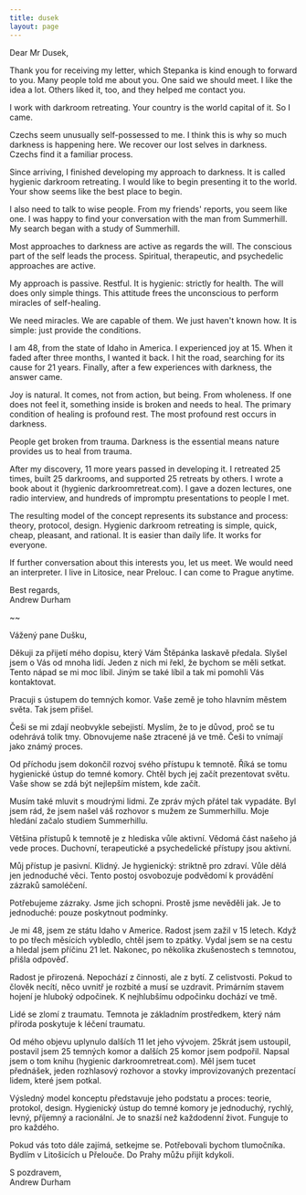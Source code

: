 ```yaml
---
title: dusek
layout: page
---
```


Dear Mr Dusek,

Thank you for receiving my letter, which Stepanka is kind enough to forward to you. Many people told me about you. One said we should meet. I like the idea a lot. Others liked it, too, and they helped me contact you.

I work with darkroom retreating. Your country is the world capital of it. So I came.

Czechs seem unusually self-possessed to me. I think this is why so much darkness is happening here. We recover our lost selves in darkness. Czechs find it a familiar process.

Since arriving, I finished developing my approach to darkness. It is called hygienic darkroom retreating. I would like to begin presenting it to the world. Your show seems like the best place to begin.

I also need to talk to wise people. From my friends' reports, you seem like one. I was happy to find your conversation with the man from Summerhill. My search began with a study of Summerhill.

Most approaches to darkness are active as regards the will. The conscious part of the self leads the process. Spiritual, therapeutic, and psychedelic approaches are active.

My approach is passive. Restful. It is hygienic: strictly for health. The will does only simple things. This attitude frees the unconscious to perform miracles of self-healing.

We need miracles. We are capable of them. We just haven't known how. It is simple: just provide the conditions.

I am 48, from the state of Idaho in America. I experienced joy at 15. When it faded after three months, I wanted it back. I hit the road, searching for its cause for 21 years. Finally, after a few experiences with darkness, the answer came.

Joy is natural. It comes, not from action, but being. From wholeness. If one does not feel it, something inside is broken and needs to heal. The primary condition of healing is profound rest. The most profound rest occurs in darkness.

People get broken from trauma. Darkness is the essential means nature provides us to heal from trauma. 

After my discovery, 11 more years passed in developing it. I retreated 25 times, built 25 darkrooms, and supported 25 retreats by others. I wrote a book about it (hygienic darkroomretreat.com). I gave a dozen lectures, one radio interview, and hundreds of impromptu presentations to people I met.

The resulting model of the concept represents its substance and process: theory, protocol, design. Hygienic darkroom retreating is simple, quick, cheap, pleasant, and rational. It is easier than daily life. It works for everyone. 

If further conversation about this interests you, let us meet. We would need an interpreter. I live in Litosice, near Prelouc. I can come to Prague anytime.

Best regards,  
Andrew Durham  

~~

Vážený pane Dušku,
 
Děkuji za přijetí mého dopisu, který Vám Štěpánka laskavě předala. Slyšel jsem o Vás od mnoha lidí. Jeden z nich mi řekl, že bychom se měli setkat. Tento nápad se mi moc líbil. Jiným se také líbil a tak mi pomohli Vás kontaktovat.
 
Pracuji s ústupem do temných komor. Vaše země je toho hlavním městem světa. Tak jsem přišel.
 
Češi se mi zdají neobvykle sebejistí. Myslím, že to je důvod, proč se tu odehrává tolik tmy. Obnovujeme naše ztracené já ve tmě. Češi to vnímají jako známý proces.
 
Od příchodu jsem dokončil rozvoj svého přístupu k temnotě. Říká se tomu hygienické ústup do temné komory. Chtěl bych jej začít prezentovat světu. Vaše show se zdá být nejlepším místem, kde začít.
 
Musím také mluvit s moudrými lidmi. Ze zpráv mých přátel tak vypadáte. Byl jsem rád, že jsem našel váš rozhovor s mužem ze Summerhillu. Moje hledání začalo studiem Summerhillu.
 
Většina přístupů k temnotě je z hlediska vůle aktivní. Vědomá část našeho já vede proces. Duchovní, terapeutické a psychedelické přístupy jsou aktivní.
 
Můj přístup je pasivní. Klidný. Je hygienický: striktně pro zdraví. Vůle dělá jen jednoduché věci. Tento postoj osvobozuje podvědomí k provádění zázraků samoléčení.
 
Potřebujeme zázraky. Jsme jich schopni. Prostě jsme nevěděli jak. Je to jednoduché: pouze poskytnout podmínky.
 
Je mi 48, jsem ze státu Idaho v Americe. Radost jsem zažil v 15 letech. Když to po třech měsících vybledlo, chtěl jsem to zpátky. Vydal jsem se na cestu a hledal jsem příčinu 21 let. Nakonec, po několika zkušenostech s temnotou, přišla odpověď.
 
Radost je přirozená. Nepochází z činnosti, ale z bytí. Z celistvosti. Pokud to člověk necítí, něco uvnitř je rozbité a musí se uzdravit. Primárním stavem hojení je hluboký odpočinek. K nejhlubšímu odpočinku dochází ve tmě.
 
Lidé se zlomí z traumatu. Temnota je základním prostředkem, který nám příroda poskytuje k léčení traumatu.
 
Od mého objevu uplynulo dalších 11 let jeho vývojem. 25krát jsem ustoupil, postavil jsem 25 temných komor a dalších 25 komor jsem podpořil. Napsal jsem o tom knihu (hygienic darkroomretreat.com). Měl jsem tucet přednášek, jeden rozhlasový rozhovor a stovky improvizovaných prezentací lidem, které jsem potkal.
 
Výsledný model konceptu představuje jeho podstatu a proces: teorie, protokol, design. Hygienický ústup do temné komory je jednoduchý, rychlý, levný, příjemný a racionální. Je to snazší než každodenní život. Funguje to pro každého.
 
Pokud vás toto dále zajímá, setkejme se. Potřebovali bychom tlumočníka. Bydlím v Litošicích u Přelouče. Do Prahy můžu přijít kdykoli.

S pozdravem,  
Andrew Durham  
  
